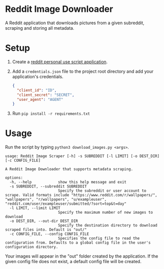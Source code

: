 # Reddit Image Downloader

A Reddit application that downloads pictures from a given subreddit, scraping and storing all metadata.

# Setup

1. Create a [reddit personal use script application](https://www.reddit.com/prefs/apps/).

2. Add a `credentials.json` file to the project root directory and add your application's credentials.
   ```json
   {
     "client_id": "ID",
     "client_secret": "SECRET",
     "user_agent": "AGENT"
   }
   ```
3. Run `pip install -r requirements.txt`

# Usage

Run the script by typing `python3 download_images.py <args>`.

```
usage: Reddit Image Scraper [-h] -s SUBREDDIT [-l LIMIT] [-o DEST_DIR] [-c CONFIG_FILE]

A Reddit Image Downloader that supports metadata scraping.

options:
  -h, --help            show this help message and exit
  -s SUBREDDIT, --subreddit SUBREDDIT
                        Specify the subreddit or user account to scrape. Valid formats include "https://www.reddit.com/r/wallpapers/", "wallpapers", "r/wallpapers", "u/exampleuser", "reddit.com/user/exampleuser/submitted/?sort=top&t=day"
  -l LIMIT, --limit LIMIT
                        Specify the maximum number of new images to download
  -o DEST_DIR, --out-dir DEST_DIR
                        Specify the destination directory to download scraped files into. Default is "out/"
  -c CONFIG_FILE, --config CONFIG_FILE
                        Specifies the config file to read the configuration from. Defaults to a global config file in the user's configuration directory.
```

Your images will appear in the "out" folder created by the application.
If the given config file does not exist, a default config file will be created.